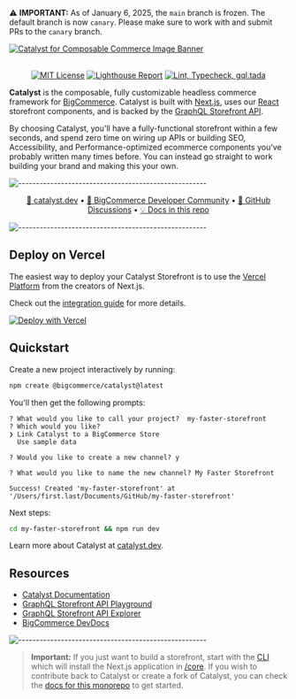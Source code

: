 ⚠️ **IMPORTANT:** As of January 6, 2025, the `main` branch is frozen. The default branch is now `canary`. Please make sure to work with and submit PRs to the `canary` branch.


<a href="https://catalyst.dev" target="_blank" rel="noopener norerrer">
  <img src="https://storage.googleapis.com/bigcommerce-developers/images/catalyst_readme_banner.png" alt="Catalyst for Composable Commerce Image Banner" title="Catalyst">
</a>

<br />
<br />

<div align="center">

[![MIT License](https://img.shields.io/github/license/bigcommerce/catalyst)](LICENSE.md)
[![Lighthouse Report](https://github.com/bigcommerce/catalyst/actions/workflows/lighthouse.yml/badge.svg)](https://github.com/bigcommerce/catalyst/actions/workflows/lighthouse.yml) [![Lint, Typecheck, gql.tada](https://github.com/bigcommerce/catalyst/actions/workflows/basic.yml/badge.svg)](https://github.com/bigcommerce/catalyst/actions/workflows/basic.yml)

</div>

**Catalyst** is the composable, fully customizable headless commerce framework for
[BigCommerce](https://www.bigcommerce.com/). Catalyst is built with [Next.js](https://nextjs.org/), uses
our [React](https://react.dev/) storefront components, and is backed by the
[GraphQL Storefront API](https://developer.bigcommerce.com/docs/storefront/graphql).

By choosing Catalyst, you'll have a fully-functional storefront within a few seconds, and spend zero time on wiring
up APIs or building SEO, Accessibility, and Performance-optimized ecommerce components you've probably written many
times before. You can instead go straight to work building your brand and making this your own.

![-----------------------------------------------------](https://storage.googleapis.com/bigcommerce-developers/images/catalyst_readme_hr.png)

<p align="center">
 <a href="https://www.catalyst.dev">🚀 catalyst.dev</a> •
 <a href="https://developer.bigcommerce.com/community">🤗 BigCommerce Developer Community</a> •
 <a href="https://github.com/bigcommerce/catalyst/discussions">💬 GitHub Discussions</a> •
 <a href="https://github.com/bigcommerce/catalyst/tree/main/docs">💡 Docs in this repo</a>
</p>

![-----------------------------------------------------](https://storage.googleapis.com/bigcommerce-developers/images/catalyst_readme_hr.png)


## Deploy on Vercel

The easiest way to deploy your Catalyst Storefront is to use the [Vercel Platform](https://vercel.com/new) from the creators of Next.js.

Check out the [integration guide](https://vercel.com/docs/integrations/ecommerce/bigcommerce) for more details.

<div align="left">
  <a href="https://vercel.com/new/clone?demo-description=Developer-first%20ecommerce:%20customizable%20UI%20kit,%20comprehensive%20GraphQL%20API%20client,%20optimized%20for%20Next.js%20%26%20React%20Server%20Components.&demo-image=//images.ctfassets.net/e5382hct74si/3TsvUfGCVcvajSguOlhjlm/5dc05aa00fe30e503d5105f3d96edafb/Catalyst_OG_Image.png&demo-title=Catalyst%20by%20BigCommerce&demo-url=https://catalyst-demo.site/&env=BIGCOMMERCE_STORE_HASH,BIGCOMMERCE_CHANNEL_ID,BIGCOMMERCE_CUSTOMER_IMPERSONATION_TOKEN,TURBO_REMOTE_CACHE_SIGNATURE_KEY,AUTH_SECRET,CLIENT_LOGGER,ENABLE_ADMIN_ROUTE,DEFAULT_REVALIDATE_TARGET&envDescription=These%20environment%20variables%20are%20necessary%20to%20run%20your%20Catalyst%20storefront.&envLink=https://www.catalyst.dev/docs/environment-variables&from=templates&project-name=Catalyst%20by%20BigCommerce&repository-name=catalyst-by-bigcommerce&repository-url=https://github.com/bigcommerce/catalyst&root-directory=core&skippable-integrations=1&teamSlug=vercel-partner-demo&deploymentIds=dpl_47GQBrxnb1dUsic2s9PLkfZisU6S"><img src="https://vercel.com/button" alt="Deploy with Vercel"/></a>
</div>

## Quickstart

Create a new project interactively by running:

```bash
npm create @bigcommerce/catalyst@latest
```

You'll then get the following prompts:

```console
? What would you like to call your project?  my-faster-storefront
? Which would you like?
❯ Link Catalyst to a BigCommerce Store
  Use sample data

? Would you like to create a new channel? y

? What would you like to name the new channel? My Faster Storefront

Success! Created 'my-faster-storefront' at '/Users/first.last/Documents/GitHub/my-faster-storefront'
```

Next steps:

```bash
cd my-faster-storefront && npm run dev
```

Learn more about Catalyst at [catalyst.dev](https://catalyst.dev).

## Resources

- [Catalyst Documentation](https://catalyst.dev/docs/)
- [GraphQL Storefront API Playground](https://developer.bigcommerce.com/graphql-storefront/playground)
- [GraphQL Storefront API Explorer](https://developer.bigcommerce.com/graphql-storefront/explorer)
- [BigCommerce DevDocs](https://developer.bigcommerce.com/docs/build)

![-----------------------------------------------------](https://storage.googleapis.com/bigcommerce-developers/images/catalyst_readme_hr.png)

> **Important:**
> If you just want to build a storefront, start with the [CLI](#quickstart) which will install the Next.js application in [/core](https://github.com/bigcommerce/catalyst/tree/main/core).
> If you wish to contribute back to Catalyst or create a fork of Catalyst, you can check the [docs for this monorepo](https://catalyst.dev/docs/monorepo) to get started.
